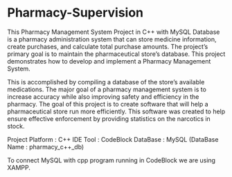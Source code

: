 # Pharmacy-Supervision
This Pharmacy Management System Project in C++ with MySQL Database is a pharmacy administration system that can store medicine information, create purchases, and calculate total purchase amounts. The project’s primary goal is to maintain the pharmaceutical store’s database. This project demonstrates how to develop and implement a Pharmacy Management System.

This is accomplished by compiling a database of the store’s available medications. The major goal of a pharmacy management system is to increase accuracy while also improving safety and efficiency in the pharmacy. The goal of this project is to create software that will help a pharmaceutical store run more efficiently. This software was created to help ensure effective enforcement by providing statistics on the narcotics in stock.

Project Platform : C++
IDE Tool : CodeBlock
DataBase : MySQL  (DataBase Name :  pharmacy_c++_db)


To connect MySQL with cpp program running in CodeBlock we are using XAMPP.

